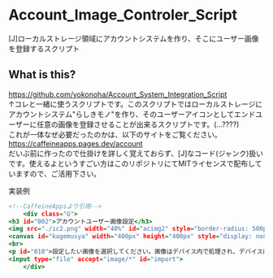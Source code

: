 # Account_Image_Controler_Script
[J]ローカルストレージ領域にアカウントシステムを作り、そこにユーザー画像を登録するスクリプト  
## What is this?  
https://github.com/yokonoha/Account_System_Integration_Script  
↑コレと一緒に使うスクリプトです。このスクリプトではローカルストレージにアカウントシステム"らしきモノ"を作り、そのユーザーアイコンとしてエンドユーザーに任意の画像を登録させることが出来るスクリプトです。(...????)  
これが一体なぜ必要だったのかは、以下のサイトをご覧ください。  
https://caffeineapps.pages.dev/account  
だいぶ前に作ったので仕掛けを詳しく覚えておらず、[J]なコード(ジャンク)扱いです。使えるよというすごい方はこのリポジトリにてMITライセンスで配布していますので、ご活用下さい。  

実装例
```koredeiikana.html
<!--CaffeineAppsより引用-->
    <div class="G">  
<h3 id="002">アカウントユーザー画像設定</h3>
<img src="./ic2.png" width="40%" id="acimg2" style="border-radius: 500px;">
<canvas id="kagemusya" width="400px" height="400px" style="display: none;"></canvas>
<br>
<p id="010">設定したい画像を選択してください。画像はデバイス内で処理され、デバイス内に保存されます。</p>
<input type="file" accept="image/*" id="import">
    </div> 
```
